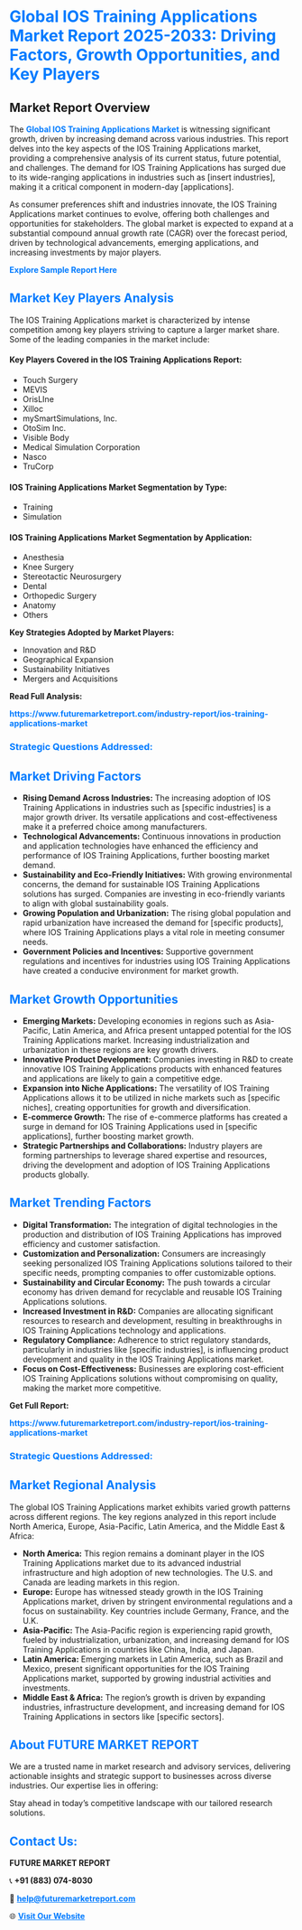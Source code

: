 <h1 style="color: #007BFF;">Global IOS Training Applications Market Report 2025-2033: Driving Factors, Growth Opportunities, and Key Players</h1>

<section id="overview">
<h2>Market Report Overview</h2>
<p>The <a href="https://www.futuremarketreport.com/industry-report/ios-training-applications-market" style="color: #007BFF; text-decoration: none;"><strong>Global IOS Training Applications Market</strong></a> is witnessing significant growth, driven by increasing demand across various industries. This report delves into the key aspects of the IOS Training Applications market, providing a comprehensive analysis of its current status, future potential, and challenges. The demand for IOS Training Applications has surged due to its wide-ranging applications in industries such as [insert industries], making it a critical component in modern-day [applications].</p>
<p>As consumer preferences shift and industries innovate, the IOS Training Applications market continues to evolve, offering both challenges and opportunities for stakeholders. The global market is expected to expand at a substantial compound annual growth rate (CAGR) over the forecast period, driven by technological advancements, emerging applications, and increasing investments by major players.</p>
</section>

<section id="overview">
<p><a href="https://www.futuremarketreport.com/request-sample/reportId=110005" style="color: #007BFF; text-decoration: none;"><strong>Explore Sample Report Here</strong></a></p>
</section>

<section id="key-players">
<h2 style="color: #007BFF;">Market Key Players Analysis</h2>
<p>The IOS Training Applications market is characterized by intense competition among key players striving to capture a larger market share. Some of the leading companies in the market include:</p>
<h4>Key Players Covered in the IOS Training Applications Report:</h4>
<ul><li>Touch Surgery</li><li>MEVIS</li><li>OrisLIne</li><li>Xilloc</li><li>mySmartSimulations, Inc.</li><li>OtoSim Inc.</li><li>Visible Body</li><li>Medical Simulation Corporation</li><li>Nasco</li><li>TruCorp</li></ul>
<h4>IOS Training Applications Market Segmentation by Type:</h4>
<ul><li>Training</li><li>Simulation</li></ul>

<h4>IOS Training Applications Market Segmentation by Application:</h4>
<ul><li>Anesthesia</li><li>Knee Surgery</li><li>Stereotactic Neurosurgery</li><li>Dental</li><li>Orthopedic Surgery</li><li>Anatomy</li><li>Others</li></ul>
<p><strong>Key Strategies Adopted by Market Players:</strong></p>
<ul>
<li>Innovation and R&D</li>
<li>Geographical Expansion</li>
<li>Sustainability Initiatives</li>
<li>Mergers and Acquisitions</li>
</ul>
</section>

<section>
<p><strong>Read Full Analysis: </strong></p><a href="https://www.futuremarketreport.com/industry-report/ios-training-applications-market" style="color: #007BFF; text-decoration: none;"><strong>https://www.futuremarketreport.com/industry-report/ios-training-applications-market</strong></a>
<h3 style="color: #007BFF;">Strategic Questions Addressed:</h3>
</section>

<section id="driving-factors">
<h2 style="color: #007BFF;">Market Driving Factors</h2>
<ul>
<li><strong>Rising Demand Across Industries:</strong> The increasing adoption of IOS Training Applications in industries such as [specific industries] is a major growth driver. Its versatile applications and cost-effectiveness make it a preferred choice among manufacturers.</li>
<li><strong>Technological Advancements:</strong> Continuous innovations in production and application technologies have enhanced the efficiency and performance of IOS Training Applications, further boosting market demand.</li>
<li><strong>Sustainability and Eco-Friendly Initiatives:</strong> With growing environmental concerns, the demand for sustainable IOS Training Applications solutions has surged. Companies are investing in eco-friendly variants to align with global sustainability goals.</li>
<li><strong>Growing Population and Urbanization:</strong> The rising global population and rapid urbanization have increased the demand for [specific products], where IOS Training Applications plays a vital role in meeting consumer needs.</li>
<li><strong>Government Policies and Incentives:</strong> Supportive government regulations and incentives for industries using IOS Training Applications have created a conducive environment for market growth.</li>
</ul>
</section>

<section id="growth-opportunities">
<h2 style="color: #007BFF;">Market Growth Opportunities</h2>
<ul>
<li><strong>Emerging Markets:</strong> Developing economies in regions such as Asia-Pacific, Latin America, and Africa present untapped potential for the IOS Training Applications market. Increasing industrialization and urbanization in these regions are key growth drivers.</li>
<li><strong>Innovative Product Development:</strong> Companies investing in R&D to create innovative IOS Training Applications products with enhanced features and applications are likely to gain a competitive edge.</li>
<li><strong>Expansion into Niche Applications:</strong> The versatility of IOS Training Applications allows it to be utilized in niche markets such as [specific niches], creating opportunities for growth and diversification.</li>
<li><strong>E-commerce Growth:</strong> The rise of e-commerce platforms has created a surge in demand for IOS Training Applications used in [specific applications], further boosting market growth.</li>
<li><strong>Strategic Partnerships and Collaborations:</strong> Industry players are forming partnerships to leverage shared expertise and resources, driving the development and adoption of IOS Training Applications products globally.</li>
</ul>
</section>

<section id="trending-factors">
<h2 style="color: #007BFF;">Market Trending Factors</h2>
<ul>
<li><strong>Digital Transformation:</strong> The integration of digital technologies in the production and distribution of IOS Training Applications has improved efficiency and customer satisfaction.</li>
<li><strong>Customization and Personalization:</strong> Consumers are increasingly seeking personalized IOS Training Applications solutions tailored to their specific needs, prompting companies to offer customizable options.</li>
<li><strong>Sustainability and Circular Economy:</strong> The push towards a circular economy has driven demand for recyclable and reusable IOS Training Applications solutions.</li>
<li><strong>Increased Investment in R&D:</strong> Companies are allocating significant resources to research and development, resulting in breakthroughs in IOS Training Applications technology and applications.</li>
<li><strong>Regulatory Compliance:</strong> Adherence to strict regulatory standards, particularly in industries like [specific industries], is influencing product development and quality in the IOS Training Applications market.</li>
<li><strong>Focus on Cost-Effectiveness:</strong> Businesses are exploring cost-efficient IOS Training Applications solutions without compromising on quality, making the market more competitive.</li>
</ul>
</section>

<section>
<p><strong>Get Full Report: </strong></p><a href="https://www.futuremarketreport.com/industry-report/ios-training-applications-market" style="color: #007BFF; text-decoration: none;"><strong>https://www.futuremarketreport.com/industry-report/ios-training-applications-market</strong></a>
<h3 style="color: #007BFF;">Strategic Questions Addressed:</h3>
</section>


<section id="regional-analysis">
<h2 style="color: #007BFF;">Market Regional Analysis</h2>
<p>The global IOS Training Applications market exhibits varied growth patterns across different regions. The key regions analyzed in this report include North America, Europe, Asia-Pacific, Latin America, and the Middle East & Africa:</p>
<ul>
<li><strong>North America:</strong> This region remains a dominant player in the IOS Training Applications market due to its advanced industrial infrastructure and high adoption of new technologies. The U.S. and Canada are leading markets in this region.</li>
<li><strong>Europe:</strong> Europe has witnessed steady growth in the IOS Training Applications market, driven by stringent environmental regulations and a focus on sustainability. Key countries include Germany, France, and the U.K.</li>
<li><strong>Asia-Pacific:</strong> The Asia-Pacific region is experiencing rapid growth, fueled by industrialization, urbanization, and increasing demand for IOS Training Applications in countries like China, India, and Japan.</li>
<li><strong>Latin America:</strong> Emerging markets in Latin America, such as Brazil and Mexico, present significant opportunities for the IOS Training Applications market, supported by growing industrial activities and investments.</li>
<li><strong>Middle East & Africa:</strong> The region’s growth is driven by expanding industries, infrastructure development, and increasing demand for IOS Training Applications in sectors like [specific sectors].</li>
</ul>
</section>

<footer>
<h2 style="color: #007BFF;">About FUTURE MARKET REPORT</h2>
<p>We are a trusted name in market research and advisory services, delivering actionable insights and strategic support to businesses across diverse industries. Our expertise lies in offering:</p>

<p>Stay ahead in today’s competitive landscape with our tailored research solutions.</p>

<h2 style="color: #007BFF;">Contact Us:</h2>
<p><strong>FUTURE MARKET REPORT</strong></p>
<p>📞 <strong>+91 (883) 074-8030</strong></p>
<p>📧 <strong><a href="mailto:help@futuremarketreport.com" style="color: #007BFF;">help@futuremarketreport.com</a></strong></p>
<p>🌐 <strong><a href="https://www.futuremarketreport.com/" style="color: #007BFF;">Visit Our Website</a></strong></p>
</footer>